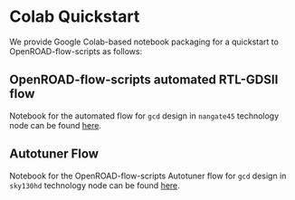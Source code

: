 # Colab Quickstart

We provide Google Colab-based notebook packaging for a quickstart to
OpenROAD-flow-scripts as follows:

## OpenROAD-flow-scripts automated RTL-GDSII flow

Notebook for the automated flow for `gcd` design in `nangate45` technology node can be found [here](https://colab.research.google.com/drive/1bfcvqOnbw8q7FmSONLw8q7-yBVvKsQot).

## Autotuner Flow

Notebook for the OpenROAD-flow-scripts Autotuner flow for `gcd` design in `sky130hd` technology node can be found [here](https://colab.research.google.com/drive/1wye0osn34YVWPvTrfBTftjOfGOtF3ABe).
